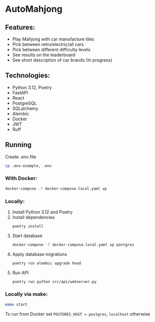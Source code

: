 # AutoMahjong

## Features:
+ Play Mahjong with car manufacture tiles
+ Pick between retro/electric/all cars
+ Pick between different difficulty levels
+ See results on the leaderboard
+ See short description of car brands (In progress)

## Technologies:
+ Python 3.12, Poetry
+ FastAPI
+ React
+ PostgreSQL
+ SQLalchemy
+ Alembic
+ Docker
+ JWT
+ Ruff

## Running

Create .env file
```bash
cp .env-example, .env
```

### With Docker:
```bash
docker-compose -f docker-compose.local.yaml up
```

### Locally:
1. Install Python 3.12 and Poetry
2. Install dependencies
    ```bash
    poetry install
    ```
3. Start database
    ```bash
    docker-compose -f docker-compose.local.yaml up postgres
    ```
4. Apply database migrations
    ```bash
    poetry run alembic upgrade head
    ```
5. Run API
    ```bash
    poetry run python src/api/webserver.py
    ```

### Locally via make:
```bash
make start
```

To run from Docker set `POSTGRES_HOST = postgres`, `localhost` otherwise
